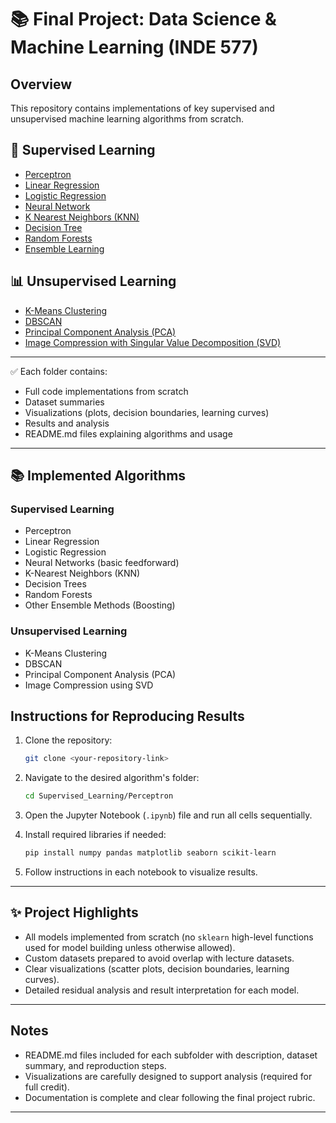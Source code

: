# 📚 Final Project: Data Science & Machine Learning (INDE 577)

## Overview

This repository contains implementations of key supervised and unsupervised machine learning algorithms from scratch.

## 🧠 Supervised Learning

- [Perceptron](https://github.com/beyzaispiir/ML_Algorithms_From_Scratch/tree/main/Supervised_Learning/Perceptron)
- [Linear Regression](https://github.com/beyzaispiir/ML_Algorithms_From_Scratch/tree/main/Supervised_Learning/Linear%20Regression)
- [Logistic Regression](https://github.com/beyzaispiir/ML_Algorithms_From_Scratch/tree/main/Supervised_Learning/Logistic%20Regression)
- [Neural Network](https://github.com/beyzaispiir/ML_Algorithms_From_Scratch/tree/main/Supervised_Learning/Neural%20Network)
- [K Nearest Neighbors (KNN)](https://github.com/beyzaispiir/ML_Algorithms_From_Scratch/tree/main/Supervised_Learning/KNN)
- [Decision Tree](https://github.com/beyzaispiir/ML_Algorithms_From_Scratch/tree/main/Supervised_Learning/Decision%20Tree)
- [Random Forests](https://github.com/beyzaispiir/ML_Algorithms_From_Scratch/tree/main/Supervised_Learning/Random%20Forests)
- [Ensemble Learning](https://github.com/beyzaispiir/ML_Algorithms_From_Scratch/tree/main/Supervised_Learning/Ensemble%20Learning)

## 📊 Unsupervised Learning

- [K-Means Clustering](https://github.com/beyzaispiir/ML_Algorithms_From_Scratch/tree/main/Unupervised_Learning/K-Means%20Clustering)
- [DBSCAN](https://github.com/beyzaispiir/ML_Algorithms_From_Scratch/tree/main/Unupervised_Learning/DBSCAN)
- [Principal Component Analysis (PCA)](https://github.com/beyzaispiir/ML_Algorithms_From_Scratch/tree/main/Unupervised_Learning/%20Principal%20Component%20Analysis)
- [Image Compression with Singular Value Decomposition (SVD)](https://github.com/beyzaispiir/ML_Algorithms_From_Scratch/tree/main/Unupervised_Learning/Image%20Compression%20with%20the%20Singular%20Value%20Decomposition%20(SVD))

---

✅ Each folder contains:
- Full code implementations from scratch
- Dataset summaries
- Visualizations (plots, decision boundaries, learning curves)
- Results and analysis
- README.md files explaining algorithms and usage

---


## 📚 Implemented Algorithms

### Supervised Learning
- Perceptron
- Linear Regression
- Logistic Regression
- Neural Networks (basic feedforward)
- K-Nearest Neighbors (KNN)
- Decision Trees
- Random Forests
- Other Ensemble Methods (Boosting)

### Unsupervised Learning
- K-Means Clustering
- DBSCAN
- Principal Component Analysis (PCA)
- Image Compression using SVD

## Instructions for Reproducing Results

1. Clone the repository:
    ```bash
    git clone <your-repository-link>
    ```

2. Navigate to the desired algorithm's folder:
    ```bash
    cd Supervised_Learning/Perceptron
    ```

3. Open the Jupyter Notebook (`.ipynb`) file and run all cells sequentially.

4. Install required libraries if needed:
    ```bash
    pip install numpy pandas matplotlib seaborn scikit-learn
    ```

5. Follow instructions in each notebook to visualize results.

---

## ✨ Project Highlights
- All models implemented from scratch (no `sklearn` high-level functions used for model building unless otherwise allowed).
- Custom datasets prepared to avoid overlap with lecture datasets.
- Clear visualizations (scatter plots, decision boundaries, learning curves).
- Detailed residual analysis and result interpretation for each model.

---

## Notes
- README.md files included for each subfolder with description, dataset summary, and reproduction steps.
- Visualizations are carefully designed to support analysis (required for full credit).
- Documentation is complete and clear following the final project rubric.

---

